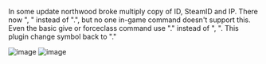 In some update northwood broke multiply copy of ID, SteamID and IP. There now ", " instead of ".", but no one in-game command doesn't support this.
Even the basic give or forceclass command use "." instead of ", ".
This plugin change symbol back to "."

![image](https://github.com/user-attachments/assets/9167a219-ea81-4904-b7bc-4c84092126e0)
![image](https://github.com/user-attachments/assets/f96a4986-604f-475a-9c13-593954cad3fd)
